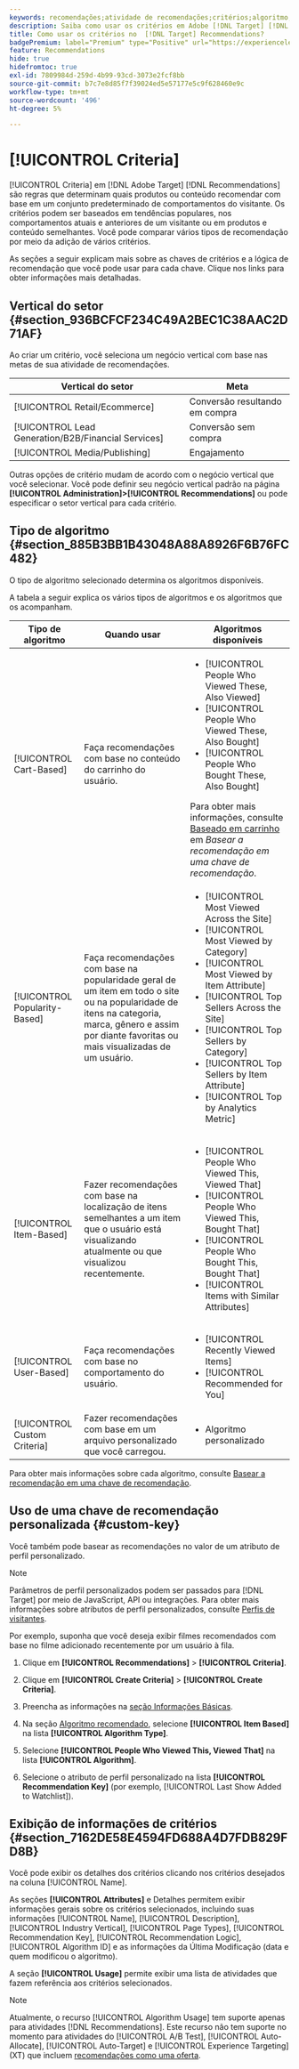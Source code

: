 ```yaml
---
keywords: recomendações;atividade de recomendações;critérios;algoritmo;chave de recomendação;chave personalizada;vertical do setor;varejo;comércio eletrônico;geração de clientes potenciais;b2b;serviços financeiros;mídia;publicação
description: Saiba como usar os critérios em Adobe [!DNL Target] [!DNL Recommendations].
title: Como usar os critérios no  [!DNL Target] Recommendations?
badgePremium: label="Premium" type="Positive" url="https://experienceleague.adobe.com/docs/target/using/introduction/intro.html?lang=en#premium newtab=true" tooltip="Consulte o que está incluído no Target Premium."
feature: Recommendations
hide: true
hidefromtoc: true
exl-id: 7809984d-259d-4b99-93cd-3073e2fcf8bb
source-git-commit: b7c7e8d85f7f39024ed5e57177e5c9f628460e9c
workflow-type: tm+mt
source-wordcount: '496'
ht-degree: 5%

---
```


# [!UICONTROL Criteria]

[!UICONTROL Criteria] em [!DNL Adobe Target] [!DNL Recommendations] são regras que determinam quais produtos ou conteúdo recomendar com base em um conjunto predeterminado de comportamentos do visitante. Os critérios podem ser baseados em tendências populares, nos comportamentos atuais e anteriores de um visitante ou em produtos e conteúdo semelhantes. Você pode comparar vários tipos de recomendação por meio da adição de vários critérios.

As seções a seguir explicam mais sobre as chaves de critérios e a lógica de recomendação que você pode usar para cada chave. Clique nos links para obter informações mais detalhadas.

## Vertical do setor {#section_936BCFCF234C49A2BEC1C38AAC2D71AF}

Ao criar um critério, você seleciona um negócio vertical com base nas metas de sua atividade de recomendações.

| Vertical do setor | Meta |
|--- |--- |
| [!UICONTROL Retail/Ecommerce] | Conversão resultando em compra |
| [!UICONTROL Lead Generation/B2B/Financial Services] | Conversão sem compra |
| [!UICONTROL Media/Publishing] | Engajamento |

Outras opções de critério mudam de acordo com o negócio vertical que você selecionar. Você pode definir seu negócio vertical padrão na página **[!UICONTROL Administration]>[!UICONTROL Recommendations]** ou pode especificar o setor vertical para cada critério.

## Tipo de algoritmo {#section_885B3BB1B43048A88A8926F6B76FC482}

O tipo de algoritmo selecionado determina os algoritmos disponíveis.

A tabela a seguir explica os vários tipos de algoritmos e os algoritmos que os acompanham.

| Tipo de algoritmo | Quando usar | Algoritmos disponíveis |
| --- | --- | --- |
| [!UICONTROL Cart-Based] | Faça recomendações com base no conteúdo do carrinho do usuário. | <ul><li>[!UICONTROL People Who Viewed These, Also Viewed]</li><li>[!UICONTROL People Who Viewed These, Also Bought]</li><li>[!UICONTROL People Who Bought These, Also Bought]</li></ul>Para obter mais informações, consulte [Baseado em carrinho](/help/main/c-recommendations/c-algorithms/base-the-recommendation-on-a-recommendation-key.md#cart-based) em *Basear a recomendação em uma chave de recomendação*. |
| [!UICONTROL Popularity-Based] | Faça recomendações com base na popularidade geral de um item em todo o site ou na popularidade de itens na categoria, marca, gênero e assim por diante favoritas ou mais visualizadas de um usuário. | <ul><li>[!UICONTROL Most Viewed Across the Site]</li><li>[!UICONTROL Most Viewed by Category]</li><li>[!UICONTROL Most Viewed by Item Attribute]</li><li>[!UICONTROL Top Sellers Across the Site]</li><li>[!UICONTROL Top Sellers by Category]</li><li>[!UICONTROL Top Sellers by Item Attribute]</li><li>[!UICONTROL Top by Analytics Metric]</li></ul> |
| [!UICONTROL Item-Based] | Fazer recomendações com base na localização de itens semelhantes a um item que o usuário está visualizando atualmente ou que visualizou recentemente. | <ul><li>[!UICONTROL People Who Viewed This, Viewed That]</li><li>[!UICONTROL People Who Viewed This, Bought That]</li><li>[!UICONTROL People Who Bought This, Bought That]</li><li>[!UICONTROL Items with Similar Attributes]</li></ul> |
| [!UICONTROL User-Based] | Faça recomendações com base no comportamento do usuário. | <ul><li>[!UICONTROL Recently Viewed Items]</li><li>[!UICONTROL Recommended for You]</li></ul> |
| [!UICONTROL Custom Criteria] | Fazer recomendações com base em um arquivo personalizado que você carregou. | <ul><li>Algoritmo personalizado</li></ul> |

Para obter mais informações sobre cada algoritmo, consulte [Basear a recomendação em uma chave de recomendação](/help/main/c-recommendations/c-algorithms/base-the-recommendation-on-a-recommendation-key.md).

## Uso de uma chave de recomendação personalizada {#custom-key}

Você também pode basear as recomendações no valor de um atributo de perfil personalizado.

>[!NOTE]
>
>Parâmetros de perfil personalizados podem ser passados para [!DNL Target] por meio de JavaScript, API ou integrações. Para obter mais informações sobre atributos de perfil personalizados, consulte [Perfis de visitantes](/help/main/c-target/c-visitor-profile/visitor-profile.md).

Por exemplo, suponha que você deseja exibir filmes recomendados com base no filme adicionado recentemente por um usuário à fila.

1. Clique em **[!UICONTROL Recommendations]** > **[!UICONTROL Criteria]**.

1. Clique em **[!UICONTROL Create Criteria]** > **[!UICONTROL Create Criteria]**.

1. Preencha as informações na [seção Informações Básicas](/help/main/c-recommendations/c-algorithms/create-new-algorithm.md#info).

1. Na seção [Algoritmo recomendado](/help/main/c-recommendations/c-algorithms/create-new-algorithm.md#rec-algo), selecione **[!UICONTROL Item Based]** na lista **[!UICONTROL Algorithm Type]**.

1. Selecione **[!UICONTROL People Who Viewed This, Viewed That]** na lista **[!UICONTROL Algorithm]**.

1. Selecione o atributo de perfil personalizado na lista **[!UICONTROL Recommendation Key]** (por exemplo, [!UICONTROL Last Show Added to Watchlist]).

## Exibição de informações de critérios {#section_7162DE58E4594FD688A4D7FDB829FD8B}

Você pode exibir os detalhes dos critérios clicando nos critérios desejados na coluna [!UICONTROL Name].

As seções **[!UICONTROL Attributes]** e Detalhes permitem exibir informações gerais sobre os critérios selecionados, incluindo suas informações [!UICONTROL Name], [!UICONTROL Description], [!UICONTROL Industry Vertical], [!UICONTROL Page Types], [!UICONTROL Recommendation Key], [!UICONTROL Recommendation Logic], [!UICONTROL Algorithm ID] e as informações da Última Modificação (data e quem modificou o algoritmo).

A seção **[!UICONTROL Usage]** permite exibir uma lista de atividades que fazem referência aos critérios selecionados.

>[!NOTE]
>
>Atualmente, o recurso [!UICONTROL Algorithm Usage] tem suporte apenas para atividades [!DNL Recommendations]. Este recurso não tem suporte no momento para atividades do [!UICONTROL A/B Test], [!UICONTROL Auto-Allocate], [!UICONTROL Auto-Target] e [!UICONTROL Experience Targeting] (XT) que incluem [recomendações como uma oferta](/help/main/c-recommendations/recommendations-as-an-offer.md).

